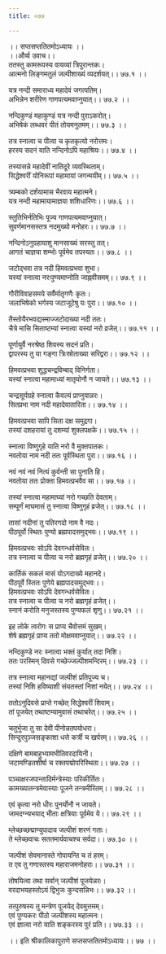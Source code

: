 ```yaml
---
title: ०७७

---
```

।। सप्तसप्ततितमोऽध्यायः ।।  
।।और्व्व उवाच।।  
ततस्तु कामरूपस्य वायव्यां त्रिपुरान्तकः।  
आत्मनो लिङ्गमतुलं जल्पीशाख्यं व्यदर्शयत्।। ७७.१ ।।  
  
यत्र नन्दी समाराध्य महादेवं जगत्पतिम्।  
अभिन्नेन शरीरेण गाणपत्यमवाप्नुयात्।। ७७.२ ।।  
  
नन्दिकुण्डं महाकुण्डं यत्र नन्दी पुराऽकरोत्।  
अभिषेकं लब्धवरं पीतं तोयमनुतमम्।। ७७.३ ।।  
  
तत्र स्नात्वा च पीत्वा च कृतकृत्यो नरोत्तमः।  
हरस्य सदनं याति नन्दिनोऽपि महाश्रियः।। ७७.४ ।।  
  
तस्यासन्ने महादेवीं नातिदूरे व्यवस्थिताम्।  
सिद्धेश्वरीं योनिरूपां महामायां जगन्मयीम्।। ७७.५ ।।  
  
त्र्यम्बको दर्शयामास भैरवाय महात्मने।  
यत्र नन्दी महामायामाज्ञया शशिधारिणः।। ७७.६ ।।  
  
स्तुतिभिर्नतिभिः पूज्य गाणपत्यमवाप्नुयात्।  
सुवर्णमानसस्तत्र नदमुख्यो मनोहरः।। ७७.७ ।।  
  
नन्दिनोऽनुग्रहायाशु मानसाख्यं सरस्तु तत्।  
आगतं चाज्ञया शम्भोः पूर्वमेव तपस्यतः।। ७७.८ ।।  
  
जटोद्भवा तत्र नदी हिमवत्प्रभवा शुभा।  
यस्यां स्नात्वा नरःपुण्यमाप्नोति जाह्नवीसमम्।। ७७.९ ।।  
  
गौरीविवाहसमये सर्वैर्मातृगणैः कृतः।  
जलाभिषेको भर्गस्य जटाजूटेषु यः पुरा।। ७७.१० ।।  
  
तैस्तोयैरभवद्यस्माज्जटोदाख्या नदी ततः।  
चैत्रे मासि सिताष्टम्यां स्नात्वा यस्यां नरो व्रजेत्।। ७७.११ ।।  
  
पूर्णायुर्वै नरश्रेष्ठ शिवस्य सदनं प्रति।  
द्वापरस्य तु या गङ्गा त्रिःस्रोताख्या सरिद्वरा।। ७७.१२ ।।  
  
हिमवत्प्रभवा शुद्धचन्द्रविम्बाद् विनिर्गता।  
यस्यां स्नात्वा महामाध्यां मातृयोनौ न जायते।। ७७.१३ ।।  
  
चन्द्रसूर्यग्रहे स्नात्वा कैवल्यं प्राप्नुयान्नरः।  
सितप्रभा नाम नदी महादेवातारिता।। ७७.१४ ।।  
  
हिमवत्प्रभवा सापि सिता दक्ष समुद्रगा।  
तस्यां दशहरायां तु दशम्यां शुक्लपक्षके।। ७७.१५ ।।  
  
स्नात्वा विष्णुगृहे याति नरो वै मुक्तपातकः।  
नवतोया नाम नदी ततः पूर्वस्थिता पुरा।। ७७.१६ ।।  
  
नवं नवं नवं नित्यं कुर्वन्ती सा पुनाति हि।  
नवतोया ततः प्रोक्ता हिमवत्प्रभवैव सा।। ७७.१७ ।।  
  
तस्यां स्नात्वा महामाघ्यां नरो गच्छति देवताम्।  
सम्पूर्णं माघमासं तु स्नात्वा विष्णुगृहं व्रजेत्।। ७७.१८ ।।  
  
तासां नदीनां तु पतिरगदो नाम वै नदः।  
पीठपूर्वो स्थितः पुण्यो ब्रह्मपादसमुद्भवः।। ७७.१९ ।।  
  
हिमवत्प्रभवः सोऽपि देवगन्धर्वसेवितः।  
तत्र स्नात्वा च पीत्वा च नरो ब्रह्मगृहं व्रजेत्।। ७७.२० ।।  
  
कार्तिकं सकलं मासं योऽगदाख्ये महानदे।  
पीठपूर्वे स्तितः पुणेये ब्रह्मपादसमुद्भवः।।  
हिमवत्प्रभवः सोऽपि देवगन्धर्वसेवितः।  
तत्र स्नात्वा च पीत्वा च नरो ब्रह्मगृहं व्रजेत्।।  
स्नानं करोति मनुजस्तस्य पुण्यफलं शृणु।। ७७.२१ ।।  
  
इह लोके त्वरोगः स प्राप्य चैवोत्तमं सुखम्।  
शेषे ब्रह्मगृहं प्राप्य ततो मोक्षमवाप्नुयात्।। ७७.२२ ।।  
  
नन्दिकुण्डे नरः स्नात्वा भक्तं कुर्यात् तदा निशि।  
ततः परस्मिन् दिवसे गच्छेज्जल्पीशमन्दिरम्।। ७७.२३ ।।  
  
तत्र स्नात्वा महानद्यां जल्पीशं प्रतिपूज्य च।  
तस्यां निशि हविष्याशी संयतस्तां निशां नयेत्।। ७७.२४ ।।  
  
ततोऽनुदिवसे प्राप्ते गच्छेत् सिद्धेश्वरीं शिवाम्।  
तां पूजयेत् तथाष्टम्यामुवासं तथाचरेत्।। ७७.२५ ।।  
  
चतुर्भुजा तु सा देवी पीनोन्नतपयोधरा।  
सिन्दुरपुञ्जसङ्काशा धत्ते कर्त्री च खर्परम्।। ७७.२६ ।।  
  
दक्षिणे बामबाहुभ्यामभीतिवरदायिनी।  
जटामण्डितशीर्षा च रक्तपद्मोपरिस्थिता।। ७७.२७ ।।  
  
पञ्चाक्षरजपान्तादिर्मन्त्रेस्याः परिकीर्तितः।  
कामख्यातन्त्रमेवास्याः पूजने तन्त्रमीरितम्।। ७७.२८ ।।  
  
एवं कृत्वा नरो धीरः पुनर्योनौ न जायते।  
जामदग्न्यभयाद् भीताः क्षत्रियाः पूर्वमेव ये।। ७७.२९ ।।  
  
म्लेच्छच्छद्माण्युपादाय जल्पीशं शरणं गताः।  
ते म्लेच्छवाचः सततमार्यवाचश्च सर्वदा।। ७७.३० ।।  
  
जल्पीशं सेवमानास्ते गोपायन्ति च तं हरम्।  
त एव तु गणास्तस्य महाराजमनोहराः।। ७७.३१ ।।  
  
तोषयित्वा तथा सर्वान् जल्पीशं पूजयेन्नरः।  
वरदाभयहस्तोऽयं द्विभुजः कुन्दसन्निभः।। ७७.३२ ।।  
  
तत्पुरुषस्य तु मन्त्रेण पूजयेद् देवमुत्तमम्।  
एवं पुण्यकरः पीठो जल्पीशस्य महात्मनः।  
एवं ज्ञात्वा नरो याति शङ्करस्य पुरं प्रति।। ७७.३३ ।।  
  
।। इति श्रीकालिकापुराणे सप्तसप्ततितमोऽध्यायः।। ७७ ।।